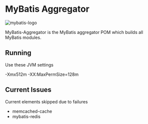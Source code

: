 MyBatis Aggregator
==================

![mybatis-logo](http://mybatis.github.io/images/mybatis-logo.png)

MyBatis-Aggregator is the MyBatis aggregator POM which builds all MyBatis modules.

## Running ##

Use these JVM settings

-Xmx512m -XX:MaxPermSize=128m

## Current Issues ##

Current elements skipped due to failures
- memcached-cache
- mybatis-redis

